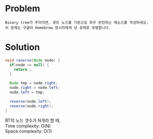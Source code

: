 # Problem
```
Binary tree가 주어지면, 루트 노드를 기준으로 좌우 반전하는 메소드를 작성하세오.
이 문제는 구글이 Homebrew 창시자에게 낸 문제로 유명합니다.
```

# Solution
```java
void reverse(Node node) {
  if(node == null) {
    return ;
  }
  
  Node tmp = node.right;
  node.right = node.left;
  node.left = tmp;
  
  reverse(node.left);
  reverse(node.right);
}
```
BT의 노드 갯수가 N개라 할 때,<br/>
Time complexity: O(N)<br/>
Space complexity: O(1)<br/>
